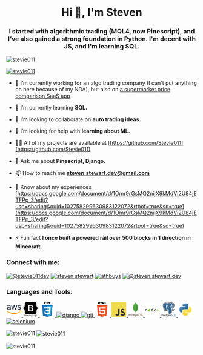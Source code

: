 
<h1 align="center">Hi 👋, I'm Steven</h1>
<h3 align="center">I started with algorithmic trading (MQL4, now Pinescript), and I’ve also gained a strong foundation in Python. I'm decent with JS, and I'm learning SQL.</h3>

<p align="left"> <img src="https://komarev.com/ghpvc/?username=stevie011&label=Profile%20views&color=0e75b6&style=flat" alt="stevie011" /> </p>

<p align="left"> <a href="https://github.com/ryo-ma/github-profile-trophy"><img src="https://github-profile-trophy.vercel.app/?username=stevie011" alt="stevie011" /></a> </p>

- 🔭 I’m currently working for an algo trading company (I can't put anything on here because of my NDA), but also on [a supermarket price comparison SaaS app](http://shop-compare-env.eba-axhpgjvs.us-west-2.elasticbeanstalk.com/)

- 🌱 I’m currently learning **SQL.**

- 👯 I’m looking to collaborate on **auto trading ideas.**

- 🤝 I’m looking for help with **learning about ML.**

- 👨‍💻 All of my projects are available at [https://github.com/Stevie011](https://github.com/Stevie011)

- 💬 Ask me about **Pinescript, Django.**

- 📫 How to reach me **steven.stewart.dev@gmail.com**

- 📄 Know about my experiences [https://docs.google.com/document/d/1Omr9rGsMQ2nijX9kMdVi2U84jETFPp_3/edit?usp=sharing&ouid=102758299630983122072&rtpof=true&sd=true](https://docs.google.com/document/d/1Omr9rGsMQ2nijX9kMdVi2U84jETFPp_3/edit?usp=sharing&ouid=102758299630983122072&rtpof=true&sd=true)

- ⚡ Fun fact **I once built a powered rail over 500 blocks in 1 direction in Minecraft.**

<h3 align="left">Connect with me:</h3>
<p align="left">
<a href="https://twitter.com/@stevie011dev" target="blank"><img align="center" src="https://raw.githubusercontent.com/rahuldkjain/github-profile-readme-generator/master/src/images/icons/Social/twitter.svg" alt="@stevie011dev" height="30" width="40" /></a>
<a href="https://linkedin.com/in/steven stewart" target="blank"><img align="center" src="https://raw.githubusercontent.com/rahuldkjain/github-profile-readme-generator/master/src/images/icons/Social/linked-in-alt.svg" alt="steven stewart" height="30" width="40" /></a>
<a href="https://stackoverflow.com/users/athbuys" target="blank"><img align="center" src="https://raw.githubusercontent.com/rahuldkjain/github-profile-readme-generator/master/src/images/icons/Social/stack-overflow.svg" alt="athbuys" height="30" width="40" /></a>
<a href="https://medium.com/@steven.stewart.dev" target="blank"><img align="center" src="https://raw.githubusercontent.com/rahuldkjain/github-profile-readme-generator/master/src/images/icons/Social/medium.svg" alt="@steven.stewart.dev" height="30" width="40" /></a>
</p>

<h3 align="left">Languages and Tools:</h3>
<p align="left"> <a href="https://aws.amazon.com" target="_blank" rel="noreferrer"> <img src="https://raw.githubusercontent.com/devicons/devicon/master/icons/amazonwebservices/amazonwebservices-original-wordmark.svg" alt="aws" width="40" height="40"/> </a> <a href="https://getbootstrap.com" target="_blank" rel="noreferrer"> <img src="https://raw.githubusercontent.com/devicons/devicon/master/icons/bootstrap/bootstrap-plain-wordmark.svg" alt="bootstrap" width="40" height="40"/> </a> <a href="https://www.w3schools.com/css/" target="_blank" rel="noreferrer"> <img src="https://raw.githubusercontent.com/devicons/devicon/master/icons/css3/css3-original-wordmark.svg" alt="css3" width="40" height="40"/> </a> <a href="https://www.djangoproject.com/" target="_blank" rel="noreferrer"> <img src="https://cdn.worldvectorlogo.com/logos/django.svg" alt="django" width="40" height="40"/> </a> <a href="https://git-scm.com/" target="_blank" rel="noreferrer"> <img src="https://www.vectorlogo.zone/logos/git-scm/git-scm-icon.svg" alt="git" width="40" height="40"/> </a> <a href="https://www.w3.org/html/" target="_blank" rel="noreferrer"> <img src="https://raw.githubusercontent.com/devicons/devicon/master/icons/html5/html5-original-wordmark.svg" alt="html5" width="40" height="40"/> </a> <a href="https://developer.mozilla.org/en-US/docs/Web/JavaScript" target="_blank" rel="noreferrer"> <img src="https://raw.githubusercontent.com/devicons/devicon/master/icons/javascript/javascript-original.svg" alt="javascript" width="40" height="40"/> </a> <a href="https://www.mongodb.com/" target="_blank" rel="noreferrer"> <img src="https://raw.githubusercontent.com/devicons/devicon/master/icons/mongodb/mongodb-original-wordmark.svg" alt="mongodb" width="40" height="40"/> </a> <a href="https://nodejs.org" target="_blank" rel="noreferrer"> <img src="https://raw.githubusercontent.com/devicons/devicon/master/icons/nodejs/nodejs-original-wordmark.svg" alt="nodejs" width="40" height="40"/> </a> <a href="https://www.postgresql.org" target="_blank" rel="noreferrer"> <img src="https://raw.githubusercontent.com/devicons/devicon/master/icons/postgresql/postgresql-original-wordmark.svg" alt="postgresql" width="40" height="40"/> </a> <a href="https://www.python.org" target="_blank" rel="noreferrer"> <img src="https://raw.githubusercontent.com/devicons/devicon/master/icons/python/python-original.svg" alt="python" width="40" height="40"/> </a> <a href="https://www.selenium.dev" target="_blank" rel="noreferrer"> <img src="https://raw.githubusercontent.com/detain/svg-logos/780f25886640cef088af994181646db2f6b1a3f8/svg/selenium-logo.svg" alt="selenium" width="40" height="40"/> </a> </p>

<p><img align="left" src="https://github-readme-stats.vercel.app/api/top-langs?username=stevie011&show_icons=true&locale=en&layout=compact" alt="stevie011" /></p>

<p>&nbsp;<img align="center" src="https://github-readme-stats.vercel.app/api?username=stevie011&show_icons=true&locale=en" alt="stevie011" /></p>

<p><img align="center" src="https://github-readme-streak-stats.herokuapp.com/?user=stevie011&" alt="stevie011" /></p>


